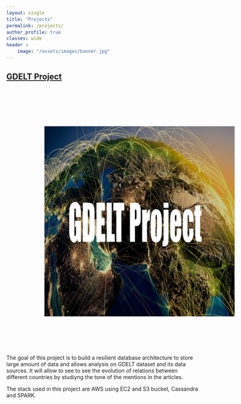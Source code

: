 ```yaml
---
layout: single
title: "Projects"
permalink: /projects/
author_profile: true
classes: wide
header :
    image: "/assets/images/banner.jpg"
---
```





## [GDELT Project](https://github.com/ialifinaritra/Gdelt-Project)

<img align="left" width="500" height="500" style="margin:50px; padding:50px" src="/assets/images/GDELT.jpg">
The goal of this project is to build a resilient database architecture to store large amount of data and allows analysis on GDELT dataset and its data sources. It will allow to see to see the evolution of relations between different countries by studiyng the tone of the mentions in the articles.

The stack used in this project are AWS using EC2 and S3 bucket, Cassandra and SPARK.